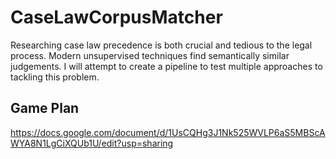 # CaseLawCorpusMatcher
Researching case law precedence is both crucial and tedious to the legal process. Modern unsupervised techniques find semantically similar judgements. I will attempt to create a pipeline to test multiple approaches to tackling this problem.


## Game Plan
https://docs.google.com/document/d/1UsCQHg3J1Nk525WVLP6aS5MBScAWYA8N1LgCiXQUb1U/edit?usp=sharing
